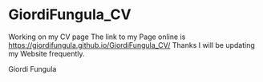 # GiordiFungula_CV
Working on my CV page
The link to my Page online is https://giordifungula.github.io/GiordiFungula_CV/ 
Thanks I will be updating my Website frequently.

Giordi Fungula

